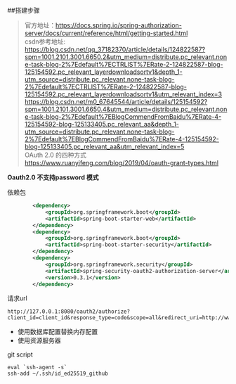 ##搭建步骤
> 官方地址：https://docs.spring.io/spring-authorization-server/docs/current/reference/html/getting-started.html    
> csdn参考地址: https://blog.csdn.net/qq_37182370/article/details/124822587?spm=1001.2101.3001.6650.2&utm_medium=distribute.pc_relevant.none-task-blog-2%7Edefault%7ECTRLIST%7ERate-2-124822587-blog-125154592.pc_relevant_layerdownloadsortv1&depth_1-utm_source=distribute.pc_relevant.none-task-blog-2%7Edefault%7ECTRLIST%7ERate-2-124822587-blog-125154592.pc_relevant_layerdownloadsortv1&utm_relevant_index=3    
> https://blog.csdn.net/m0_67645544/article/details/125154592?spm=1001.2101.3001.6650.4&utm_medium=distribute.pc_relevant.none-task-blog-2%7Edefault%7EBlogCommendFromBaidu%7ERate-4-125154592-blog-125133405.pc_relevant_aa&depth_1-utm_source=distribute.pc_relevant.none-task-blog-2%7Edefault%7EBlogCommendFromBaidu%7ERate-4-125154592-blog-125133405.pc_relevant_aa&utm_relevant_index=5        
>  OAuth 2.0 的四种方式 https://www.ruanyifeng.com/blog/2019/04/oauth-grant-types.html

**Oauth2.0 不支持password 模式**


依赖包
```xml
        <dependency>
            <groupId>org.springframework.boot</groupId>
            <artifactId>spring-boot-starter-web</artifactId>
        </dependency>
        <dependency>
            <groupId>org.springframework.boot</groupId>
            <artifactId>spring-boot-starter-security</artifactId>
        </dependency>
        <dependency>
            <groupId>org.springframework.security</groupId>
            <artifactId>spring-security-oauth2-authorization-server</artifactId>
            <version>0.3.1</version>
        </dependency>
```

请求url
```shell script
http://127.0.0.1:8080/oauth2/authorize?client_id=client_id&response_type=code&scope=all&redirect_uri=http://www.baidu.com
```

* 使用数据库配置替换内存配置
* 使用资源服务器


git script
```shell script
eval `ssh-agent -s`
ssh-add ~/.ssh/id_ed25519_github
```

